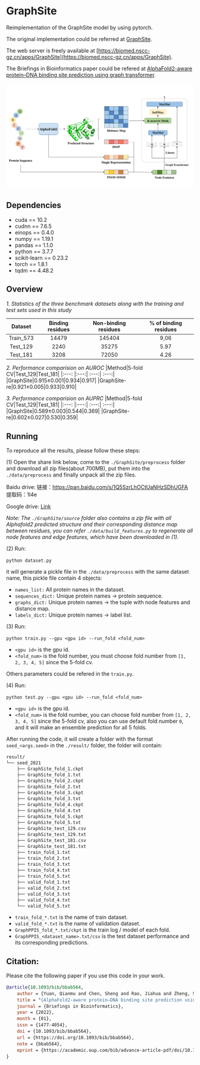 # GraphSite

Reimplementation of the GraphSite model by using pytorch.

The original implementation could be referred at [GraphSite](https://github.com/biomed-AI/GraphSite).

The web server is freely available at [https://biomed.nscc-gz.cn/apps/GraphSite](https://biomed.nscc-gz.cn/apps/GraphSite).

The Briefings in Bioinformatics paper could be refered at [AlphaFold2-aware protein–DNA binding site prediction using graph transformer](https://doi.org/10.1093/bib/bbab564).

![GraphSite_framework](./framework.png)

## Dependencies
+ cuda == 10.2
+ cudnn == 7.6.5
+ einops == 0.4.0
+ numpy == 1.19.1
+ pandas == 1.1.0
+ python == 3.7.7
+ scikit-learn == 0.23.2
+ torch == 1.8.1
+ tqdm == 4.48.2

## Overview

*1. Statistics of the three benchmark datasets along with the training and test sets used in this study*

|Dataset|Binding residues|Non-binding residues|% of binding residues|
|:---:  |:---:               |:---:                   |:---:        |
|Train_573|14479|145404|9,06|
|Test_129 |2240|35275|5.97|
|Test_181|3208|72050|4.26|

*2. Performance comparision on AUROC*
|Method|5-fold CV|Test_129|Test_181|
|:---: |:---:| :---:| :---:|
|GraphSite|0.915±0.001|0.934|0.917|
|GraphSite-re|0.921±0.005|0.933|0.910|

*3. Performance comparision on AUPRC*
|Method|5-fold CV|Test_129|Test_181|
|:---: |:---:| :---:| :---:|
|GraphSite|0.589±0.003|0.544|0.369|
|GraphSite-re|0.602±0.027|0.530|0.359|

## Running

To reproduce all the results, please follow these steps:

(1) Open the share link below, come to the `./GraphSite/preprocess` folder and download all zip files(about 700MB), put them into the `./data/preprocess` and finally unpack all the zip files.

Baidu drive: 链接：https://pan.baidu.com/s/1Q5SzrLhOCtUaNHzSDhUGFA 提取码：1l4e 

Google drive: [Link](https://drive.google.com/drive/folders/1sCi6KAMnIg4iaRD3yZxo58_fwBaqFSWT?usp=sharing)

*Note: The `./GraphSite/source` folder also contains a zip file with all Alphafold2 predicted structure and their corresponding distance map between residues, you can refer `./data/build_features.py` to regenerate all node features and edge features, which have been downloaded in (1).*

(2) Run:

`python dataset.py`

it will generate a pickle file in the `./data/preprocess` with the same dataset name, this pickle file contain 4 objects:

+ `names_list:` All protein names in the dataset.
+ `sequences_dict:` Unique protein names -> protein sequence.
+ `graphs_dict:` Unique protein names -> the tuple with node features and distance map.
+ `labels_dict:` Unique protein names -> label list.

(3) Run:

`python train.py --gpu <gpu id> --run_fold <fold_num>`

+ `<gpu id>` is the gpu id.
+ `<fold_num>` is the fold number, you must choose fold number from `[1, 2, 3, 4, 5]` since the 5-fold cv.

Others parameters could be refered in the `train.py`.

(4) Run:

`python test.py --gpu <gpu id> --run_fold <fold_num>`

+ `<gpu id>` is the gpu id.
+ `<fold_num>` is the fold number, you can choose fold number from `[1, 2, 3, 4, 5]` since the 5-fold cv, also you can use default fold number `0`, and it will make an ensemble prediction for all 5 folds.

After running the code, it will create a folder with the format `seed_<args.seed>` in the `./result/` folder, the folder will contain:

```
result/
└── seed_2021
    ├── GraphSite_fold_1.ckpt
    ├── GraphSite_fold_1.txt
    ├── GraphSite_fold_2.ckpt
    ├── GraphSite_fold_2.txt
    ├── GraphSite_fold_3.ckpt
    ├── GraphSite_fold_3.txt
    ├── GraphSite_fold_4.ckpt
    ├── GraphSite_fold_4.txt
    ├── GraphSite_fold_5.ckpt
    ├── GraphSite_fold_5.txt
    ├── GraphSite_test_129.csv
    ├── GraphSite_test_129.txt
    ├── GraphSite_test_181.csv
    ├── GraphSite_test_181.txt
    ├── train_fold_1.txt
    ├── train_fold_2.txt
    ├── train_fold_3.txt
    ├── train_fold_4.txt
    ├── train_fold_5.txt
    ├── valid_fold_1.txt
    ├── valid_fold_2.txt
    ├── valid_fold_3.txt
    ├── valid_fold_4.txt
    └── valid_fold_5.txt
```

+ `train_fold_*.txt` is the name of train dataset.
+ `valid_fold_*.txt` is the name of validation dataset.
+ `GraphPPIS_fold_*.txt/ckpt` is the train log / model of each fold.
+ `GraphPPIS_<dataset_name>.txt/csv` is the test dataset performance and its corresponding predictions.

## Citation:

Please cite the following paper if you use this code in your work.
```bibtex
@article{10.1093/bib/bbab564,
    author = {Yuan, Qianmu and Chen, Sheng and Rao, Jiahua and Zheng, Shuangjia and Zhao, Huiying and Yang, Yuedong},
    title = "{AlphaFold2-aware protein–DNA binding site prediction using graph transformer}",
    journal = {Briefings in Bioinformatics},
    year = {2022},
    month = {01},
    issn = {1477-4054},
    doi = {10.1093/bib/bbab564},
    url = {https://doi.org/10.1093/bib/bbab564},
    note = {bbab564},
    eprint = {https://academic.oup.com/bib/advance-article-pdf/doi/10.1093/bib/bbab564/42221878/bbab564.pdf},
}
```

